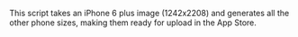 
This script takes an iPhone 6 plus image (1242x2208) and generates all the other phone sizes, making them ready for upload in the App Store.
